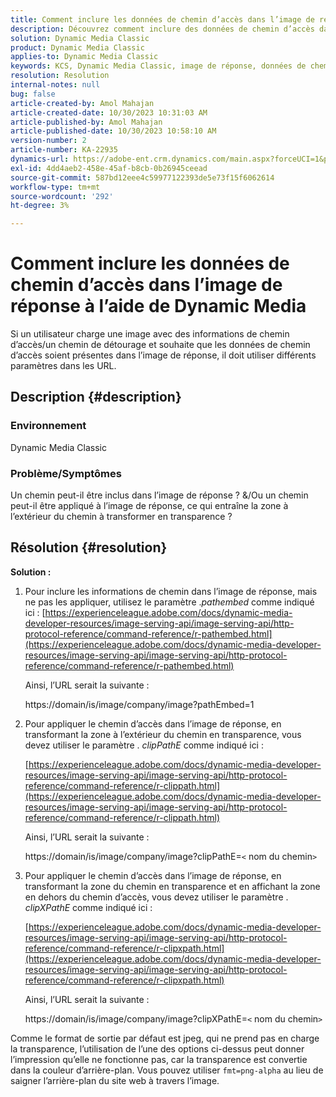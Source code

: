 ```yaml
---
title: Comment inclure les données de chemin d’accès dans l’image de réponse à l’aide de Dynamic Media
description: Découvrez comment inclure des données de chemin d’accès dans l’image de réponse à l’aide de Dynamic Media. Utilisez différents paramètres en fonction de vos besoins.
solution: Dynamic Media Classic
product: Dynamic Media Classic
applies-to: Dynamic Media Classic
keywords: KCS, Dynamic Media Classic, image de réponse, données de chemin, incorporer, clipPathE
resolution: Resolution
internal-notes: null
bug: false
article-created-by: Amol Mahajan
article-created-date: 10/30/2023 10:31:03 AM
article-published-by: Amol Mahajan
article-published-date: 10/30/2023 10:58:10 AM
version-number: 2
article-number: KA-22935
dynamics-url: https://adobe-ent.crm.dynamics.com/main.aspx?forceUCI=1&pagetype=entityrecord&etn=knowledgearticle&id=bf3a8068-0f77-ee11-8179-6045bd006149
exl-id: 4dd4aeb2-458e-45af-b8cb-0b26945ceead
source-git-commit: 587bd12eee4c59977122393de5e73f15f6062614
workflow-type: tm+mt
source-wordcount: '292'
ht-degree: 3%

---
```


# Comment inclure les données de chemin d’accès dans l’image de réponse à l’aide de Dynamic Media


Si un utilisateur charge une image avec des informations de chemin d’accès/un chemin de détourage et souhaite que les données de chemin d’accès soient présentes dans l’image de réponse, il doit utiliser différents paramètres dans les URL.

## Description {#description}


### <b>Environnement</b>

Dynamic Media Classic



### <b>Problème/Symptômes</b>

Un chemin peut-il être inclus dans l’image de réponse ?
&amp;/Ou un chemin peut-il être appliqué à l’image de réponse, ce qui entraîne la zone à l’extérieur du chemin à transformer en transparence ?


## Résolution {#resolution}

<b>Solution :</b>
1. Pour inclure les informations de chemin dans l’image de réponse, mais ne pas les appliquer, utilisez le paramètre .*pathembed* comme indiqué ici :
   [https://experienceleague.adobe.com/docs/dynamic-media-developer-resources/image-serving-api/image-serving-api/http-protocol-reference/command-reference/r-pathembed.html](https://experienceleague.adobe.com/docs/dynamic-media-developer-resources/image-serving-api/image-serving-api/http-protocol-reference/command-reference/r-pathembed.html)


   Ainsi, l’URL serait la suivante :

   https://domain/is/image/company/image?pathEmbed=1
2. Pour appliquer le chemin d’accès dans l’image de réponse, en transformant la zone à l’extérieur du chemin en transparence, vous devez utiliser le paramètre . *clipPathE* comme indiqué ici :

   [https://experienceleague.adobe.com/docs/dynamic-media-developer-resources/image-serving-api/image-serving-api/http-protocol-reference/command-reference/r-clippath.html](https://experienceleague.adobe.com/docs/dynamic-media-developer-resources/image-serving-api/image-serving-api/http-protocol-reference/command-reference/r-clippath.html)


   Ainsi, l’URL serait la suivante :


   https://domain/is/image/company/image?clipPathE=`<` nom du chemin`>`
3. Pour appliquer le chemin d’accès dans l’image de réponse, en transformant la zone du chemin en transparence et en affichant la zone en dehors du chemin d’accès, vous devez utiliser le paramètre . *clipXPathE* comme indiqué ici :

   [https://experienceleague.adobe.com/docs/dynamic-media-developer-resources/image-serving-api/image-serving-api/http-protocol-reference/command-reference/r-clipxpath.html](https://experienceleague.adobe.com/docs/dynamic-media-developer-resources/image-serving-api/image-serving-api/http-protocol-reference/command-reference/r-clipxpath.html)


   Ainsi, l’URL serait la suivante :


   https://domain/is/image/company/image?clipXPathE=`<` nom du chemin`>`


Comme le format de sortie par défaut est jpeg, qui ne prend pas en charge la transparence, l’utilisation de l’une des options ci-dessus peut donner l’impression qu’elle ne fonctionne pas, car la transparence est convertie dans la couleur d’arrière-plan. Vous pouvez utiliser `fmt=png-alpha` au lieu de saigner l’arrière-plan du site web à travers l’image.
